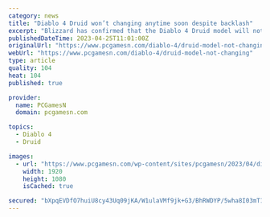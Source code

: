 ```yaml
---
category: news
title: "Diablo 4 Druid won’t changing anytime soon despite backlash"
excerpt: "Blizzard has confirmed that the Diablo 4 Druid model will not be changing anytime soon, as player sentiment towards the action RPG game’s class divides players."
publishedDateTime: 2023-04-25T11:01:00Z
originalUrl: "https://www.pcgamesn.com/diablo-4/druid-model-not-changing"
webUrl: "https://www.pcgamesn.com/diablo-4/druid-model-not-changing"
type: article
quality: 104
heat: 104
published: true

provider:
  name: PCGamesN
  domain: pcgamesn.com

topics:
  - Diablo 4
  - Druid

images:
  - url: "https://www.pcgamesn.com/wp-content/sites/pcgamesn/2023/04/diablo-4-druid-model-not-changing.jpg"
    width: 1920
    height: 1080
    isCached: true

secured: "bXpqEVDfO7huiU8cy43Uq09jKA/W1ulaVMf9jk+G3/BhRWDYP/5wha8I03mT18vc0GIWtCPcc0krKEr8WmH5dVZAPaiqsHJm6bkgI34gd1JURXSeIf3pI8fh0Yr5y3oLnJnL7x8WEDK4LqhsZWvpE/Xkfc/CgryA+kGyFRq21UjskputnrfB/o27t5fjdux58jcR5En+81iBF/4mHzn3X329ADRFMMPmbciWeAV7i8BAxRym+8zfA8ND64zJI0YYK9ffsU6KFy61IC0Hh4xP3rZfy10fKAndWJ6YYGm/DF/z04qbToOxk6wa514rwvlscGzwDTlhlqNyIyUq3vmJVuvba5L7dSXj3mdCa+n/xZU=;SccJoqd8uw4REwsHwMhwtA=="
---
```


